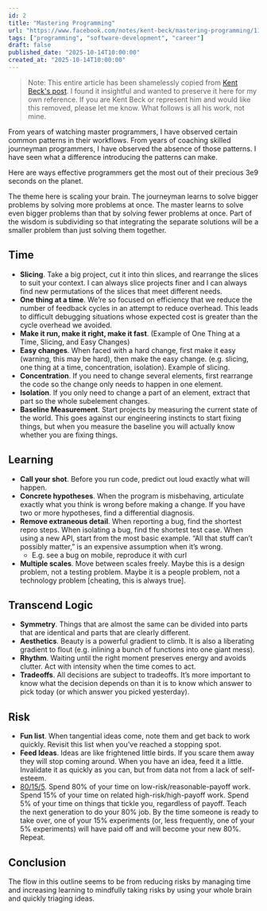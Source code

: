 ```yaml
---
id: 2
title: "Mastering Programming"
url: "https://www.facebook.com/notes/kent-beck/mastering-programming/1184427814923414/"
tags: ["programming", "software-development", "career"]
draft: false
published_date: "2025-10-14T10:00:00"
created_at: "2025-10-14T10:00:00"
---
```


> Note: This entire article has been shamelessly copied from [Kent Beck's post](https://www.facebook.com/notes/kent-beck/mastering-programming/1184427814923414/). I found it insightful and wanted to preserve it here for my own reference. If you are Kent Beck or represent him and would like this removed, please let me know. What follows is all his work, not mine.

From years of watching master programmers, I have observed certain common patterns in their workflows. From years of coaching skilled journeyman programmers, I have observed the absence of those patterns. I have seen what a difference introducing the patterns can make.

Here are ways effective programmers get the most out of their precious 3e9 seconds on the planet.

The theme here is scaling your brain. The journeyman learns to solve bigger problems by solving more problems at once. The master learns to solve even bigger problems than that by solving fewer problems at once. Part of the wisdom is subdividing so that integrating the separate solutions will be a smaller problem than just solving them together.

## **Time**

- **Slicing**. Take a big project, cut it into thin slices, and rearrange the slices to suit your context. I can always slice projects finer and I can always find new permutations of the slices that meet different needs.
- **One thing at a time**. We’re so focused on efficiency that we reduce the number of feedback cycles in an attempt to reduce overhead. This leads to difficult debugging situations whose expected cost is greater than the cycle overhead we avoided.
- **Make it run, make it right, make it fast**. (Example of One Thing at a Time, Slicing, and Easy Changes)
- **Easy changes**. When faced with a hard change, first make it easy (warning, this may be hard), then make the easy change. (e.g. slicing, one thing at a time, concentration, isolation). Example of slicing.
- **Concentration**. If you need to change several elements, first rearrange the code so the change only needs to happen in one element.
- **Isolation**. If you only need to change a part of an element, extract that part so the whole subelement changes.
- **Baseline Measurement**. Start projects by measuring the current state of the world. This goes against our engineering instincts to start fixing things, but when you measure the baseline you will actually know whether you are fixing things.

## **Learning**

- **Call your shot**. Before you run code, predict out loud exactly what will happen.
- **Concrete hypotheses**. When the program is misbehaving, articulate exactly what you think is wrong before making a change. If you have two or more hypotheses, find a differential diagnosis.
- **Remove extraneous detail**. When reporting a bug, find the shortest repro steps. When isolating a bug, find the shortest test case. When using a new API, start from the most basic example. “All that stuff can’t possibly matter,” is an expensive assumption when it’s wrong.
    - E.g. see a bug on mobile, reproduce it with curl
- **Multiple scales**. Move between scales freely. Maybe this is a design problem, not a testing problem. Maybe it is a people problem, not a technology problem [cheating, this is always true].

## **Transcend Logic**

- **Symmetry**. Things that are almost the same can be divided into parts that are identical and parts that are clearly different.
- **Aesthetics**. Beauty is a powerful gradient to climb. It is also a liberating gradient to flout (e.g. inlining a bunch of functions into one giant mess).
- **Rhythm**. Waiting until the right moment preserves energy and avoids clutter. Act with intensity when the time comes to act.
- **Tradeoffs**. All decisions are subject to tradeoffs. It’s more important to know what the decision depends on than it is to know which answer to pick today (or which answer you picked yesterday).

## **Risk**

- **Fun list**. When tangential ideas come, note them and get back to work quickly. Revisit this list when you’ve reached a stopping spot.
- **Feed Ideas**. Ideas are like frightened little birds. If you scare them away they will stop coming around. When you have an idea, feed it a little. Invalidate it as quickly as you can, but from data not from a lack of self-esteem.
- [80/15/5](https://www.facebook.com/notes/kent-beck/fresh-work-80155/1186004658099063). Spend 80% of your time on low-risk/reasonable-payoff work. Spend 15% of your time on related high-risk/high-payoff work. Spend 5% of your time on things that tickle you, regardless of payoff. Teach the next generation to do your 80% job. By the time someone is ready to take over, one of your 15% experiments (or, less frequently, one of your 5% experiments) will have paid off and will become your new 80%. Repeat.

## **Conclusion**

The flow in this outline seems to be from reducing risks by managing time and increasing learning to mindfully taking risks by using your whole brain and quickly triaging ideas.